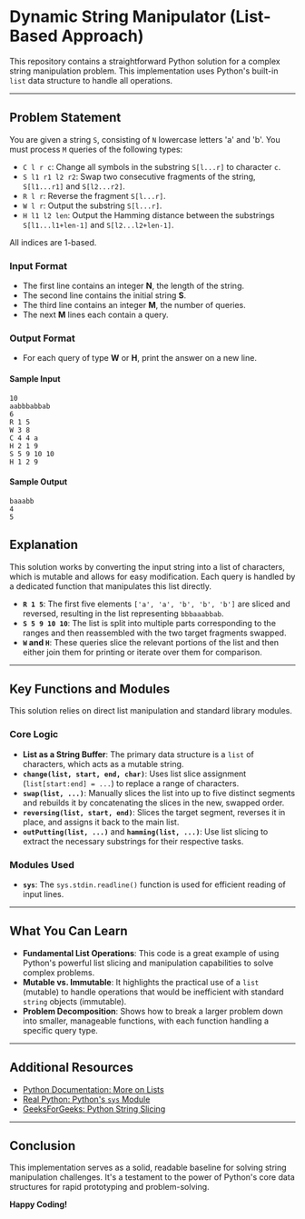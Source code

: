 # Dynamic String Manipulator (List-Based Approach)

This repository contains a straightforward Python solution for a complex string manipulation problem. This implementation uses Python's built-in `list` data structure to handle all operations.

---

## Problem Statement

You are given a string `S`, consisting of `N` lowercase letters 'a' and 'b'. You must process `M` queries of the following types:

* `C l r c`: Change all symbols in the substring `S[l...r]` to character `c`.
* `S l1 r1 l2 r2`: Swap two consecutive fragments of the string, `S[l1...r1]` and `S[l2...r2]`.
* `R l r`: Reverse the fragment `S[l...r]`.
* `W l r`: Output the substring `S[l...r]`.
* `H l1 l2 len`: Output the Hamming distance between the substrings `S[l1...l1+len-1]` and `S[l2...l2+len-1]`.

All indices are 1-based.

### Input Format
- The first line contains an integer **N**, the length of the string.
- The second line contains the initial string **S**.
- The third line contains an integer **M**, the number of queries.
- The next **M** lines each contain a query.

### Output Format
- For each query of type **W** or **H**, print the answer on a new line.

#### Sample Input

```
10
aabbbabbab
6
R 1 5
W 3 8
C 4 4 a
H 2 1 9
S 5 9 10 10
H 1 2 9
```

#### Sample Output

```
baaabb
4
5
```

## Explanation

This solution works by converting the input string into a list of characters, which is mutable and allows for easy modification. Each query is handled by a dedicated function that manipulates this list directly.

-   **`R 1 5`**: The first five elements `['a', 'a', 'b', 'b', 'b']` are sliced and reversed, resulting in the list representing `bbbaaabbab`.
-   **`S 5 9 10 10`**: The list is split into multiple parts corresponding to the ranges and then reassembled with the two target fragments swapped.
-   **`W` and `H`**: These queries slice the relevant portions of the list and then either join them for printing or iterate over them for comparison.

---

## Key Functions and Modules

This solution relies on direct list manipulation and standard library modules.

### Core Logic
-   **List as a String Buffer**: The primary data structure is a `list` of characters, which acts as a mutable string.
-   **`change(list, start, end, char)`**: Uses list slice assignment (`list[start:end] = ...`) to replace a range of characters.
-   **`swap(list, ...)`**: Manually slices the list into up to five distinct segments and rebuilds it by concatenating the slices in the new, swapped order.
-   **`reversing(list, start, end)`**: Slices the target segment, reverses it in place, and assigns it back to the main list.
-   **`outPutting(list, ...)`** and **`hamming(list, ...)`**: Use list slicing to extract the necessary substrings for their respective tasks.

### Modules Used
-   **`sys`**: The `sys.stdin.readline()` function is used for efficient reading of input lines.

---

## What You Can Learn

-   **Fundamental List Operations**: This code is a great example of using Python's powerful list slicing and manipulation capabilities to solve complex problems.
-   **Mutable vs. Immutable**: It highlights the practical use of a `list` (mutable) to handle operations that would be inefficient with standard `string` objects (immutable).
-   **Problem Decomposition**: Shows how to break a larger problem down into smaller, manageable functions, with each function handling a specific query type.

---

## Additional Resources

-   [Python Documentation: More on Lists](https://docs.python.org/3/tutorial/datastructures.html)
-   [Real Python: Python's `sys` Module](https://realpython.com/python-sys-module/)
-   [GeeksForGeeks: Python String Slicing](https://www.geeksforgeeks.org/string-slicing-in-python/)

---

## Conclusion

This implementation serves as a solid, readable baseline for solving string manipulation challenges. It's a testament to the power of Python's core data structures for rapid prototyping and problem-solving.

**Happy Coding!**

